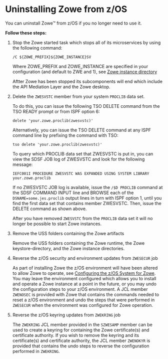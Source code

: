 # Uninstalling Zowe from z/OS

You can uninstall Zowe&trade; from z/OS if you no longer need to use it.  

**Follow these steps:**

1.  Stop the Zowe started task which stops all of its microservices by using the following command:

    ```
    /C ${ZOWE_PREFIX}${ZOWE_INSTANCE}SV
    ```
    Where ZOWE_PREFIX and ZOWE_INSTANCE are specified in your configuration (and default to ZWE and 1), see [Zowe instance directory](configure-instance-directory.md#address-space-names)

    Aftter Zowe has been stopped its subcomponents will end which include the API Mediation Layer and the Zowe desktop.  

2.  Delete the `ZWESVSTC` member from your system `PROCLIB` data set.

    To do this, you can issue the following TSO DELETE command from the TSO READY prompt or from ISPF option 6:

    ```
    delete 'your.zowe.proclib(zwesvstc)'
    ```

    Alternatively, you can issue the TSO DELETE command at any ISPF command line by prefixing the command with TSO:

    ```
    tso delete 'your.zowe.proclib(zwesvstc)'
    ```

    To query which PROCLIB data set that ZWESVSTC is put in, you can view the SDSF JOB log of ZWESVSTC and look for the following message:  

    ```
    IEFC001I PROCEDURE ZWESVSTC WAS EXPANDED USING SYSTEM LIBRARY your.zowe.proclib
    ```

    If no ZWESVSTC JOB log is available, issue the `/$D PROCLIB` command at the SDSF COMMAND INPUT line and BROWSE each of the `DSNAME=some.jes.proclib` output lines in turn with ISPF option 1, until you find the first data set that contains member ZWESVSTC. Then, issue the DELETE command as shown above.

    After you have removed `ZWESVSTC` from the `PROCLIB` data set it will no longer be possible to start Zowe instances.  

3.  Remove the USS folders containing the Zowe artifacts

    Remove the USS folders containing the Zowe runtime,  the Zowe keystore-directory,  and the Zowe instance directories.

4.  Reverse the z/OS security and environment updates from `ZWESECUR` job

    As part of installing Zowe the z/OS environment will have been altered to allow Zowe to operate, see [Configuring the z/OS System for Zowe](configure-zos-system.md#configuring-the-z/os-system-for-zowe).  You may leave the environment configured which allows you to install and operate a Zowe instance at a point in the future, or you may undo the configuration steps to your z/OS environment.  A JCL member `ZWENOSEC` is provided with Zowe that contains the commands needed to reset a z/OS environment and undo the steps that were performed in `ZWESECUR` when the environment was configured for Zowe operation.   

5. Reverse the z/OS keyring updates from `ZWEKRING` job

    The `ZWEKRING` JCL member provided in the `SZWESAMP` member can be used to create a keyring for containing the Zowe certificate(s) and certificate authority.  If you wish to remove the keyring and its certificate(s) and certificate authority, the JCL member `ZWENOKYR` is provided that contains the undo steps to reverse the configuration performed in `ZWEKRING`.